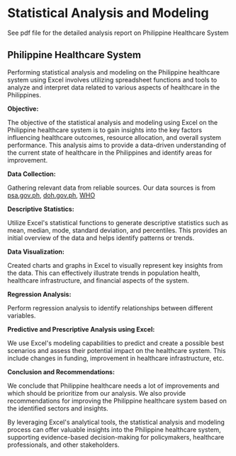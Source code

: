 # Statistical Analysis and Modeling 

See pdf file for the detailed analysis report on Philippine Healthcare System

## Philippine Healthcare System

Performing statistical analysis and modeling on the Philippine healthcare system using Excel involves utilizing spreadsheet functions and tools to analyze and interpret data related to various aspects of healthcare in the Philippines. 

**Objective:**

The objective of the statistical analysis and modeling using Excel on the Philippine healthcare system is to gain insights into the key factors influencing healthcare outcomes, resource allocation, and overall system performance. This analysis aims to provide a data-driven understanding of the current state of healthcare in the Philippines and identify areas for improvement.

**Data Collection:**

Gathering relevant data from reliable sources.
Our data sources is from [psa.gov.ph](https://psa.gov.ph/), [doh.gov.ph](https://doh.gov.ph/statistics), [WHO](https://www.who.int/data/gho)

**Descriptive Statistics:**

Utilize Excel's statistical functions to generate descriptive statistics such as mean, median, mode, standard deviation, and percentiles. This provides an initial overview of the data and helps identify patterns or trends.

**Data Visualization:**

Created charts and graphs in Excel to visually represent key insights from the data. This can effectively illustrate trends in population health, healthcare infrastructure, and financial aspects of the system.

**Regression Analysis:**

Perform regression analysis to identify relationships between different variables. 

**Predictive and Prescriptive Analysis using Excel:**

We use Excel's modeling capabilities to predict and create a possible best scenarios and assess their potential impact on the healthcare system. This include changes in funding, improvement in healthcare infrastructure, etc.

**Conclusion and Recommendations:**

We conclude that Philippine healthcare needs a lot of improvements and which should be prioritize from our analysis. We also provide recommendations for improving the Philippine healthcare system based on the identified sectors and insights.

By leveraging Excel's analytical tools, the statistical analysis and modeling process can offer valuable insights into the Philippine healthcare system, supporting evidence-based decision-making for policymakers, healthcare professionals, and other stakeholders.
